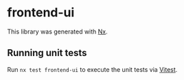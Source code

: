 # frontend-ui

This library was generated with [Nx](https://nx.dev).

## Running unit tests

Run `nx test frontend-ui` to execute the unit tests via [Vitest](https://vitest.dev/).
